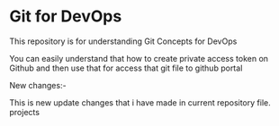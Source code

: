 # Git for DevOps

This repository is for understanding Git Concepts for DevOps

You can easily understand that how to create private access token on Github and then use that for access that git file to github portal

New changes:-

This is new update changes that i have made in current repository file.
projects 
